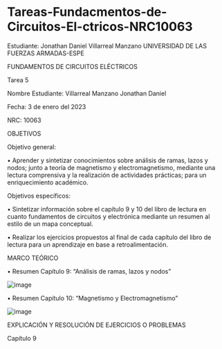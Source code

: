 # Tareas-Fundacmentos-de-Circuitos-El-ctricos-NRC10063
Estudiante: Jonathan Daniel Villarreal Manzano
UNIVERSIDAD DE LAS FUERZAS ARMADAS-ESPE

FUNDAMENTOS DE CIRCUITOS ELÉCTRICOS	

Tarea 5

Nombre Estudiante: Villarreal Manzano Jonathan Daniel

Fecha: 3 de enero del 2023

NRC: 10063

OBJETIVOS

Objetivo general:

•	     Aprender y sintetizar conocimientos sobre análisis de ramas, lazos y nodos; junto a teoría de magnetismo y electromagnetismo,
mediante una lectura comprensiva y la realización de actividades prácticas; para un enriquecimiento académico. 

Objetivos específicos:

•	     Sintetizar información sobre el capítulo 9 y 10 del libro de lectura en cuanto fundamentos de circuitos y electrónica mediante
un resumen al estilo de un mapa conceptual.  

•	     Realizar los ejercicios propuestos al final de cada capítulo del libro de lectura para un aprendizaje en base a retroalimentación. 

MARCO TEÓRICO

•	Resumen Capítulo 9: “Análisis de ramas, lazos y nodos”

![image](https://user-images.githubusercontent.com/116780175/210378573-4760baf4-75a1-4dae-bdb3-8f1af91d4247.png)

•	Resumen Capítulo 10: “Magnetismo y Electromagnetismo”

![image](https://user-images.githubusercontent.com/116780175/210379183-d349a5e3-c900-4d59-beab-3c2cc92664db.png)

EXPLICACIÓN Y RESOLUCIÓN DE EJERCICIOS O PROBLEMAS

Capítulo 9



